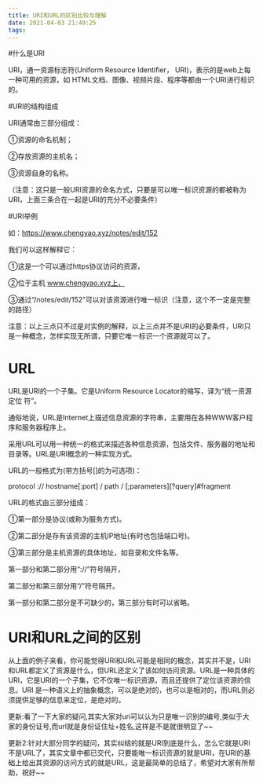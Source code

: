 ```yaml
---
title: URI和URL的区别比较与理解
date: 2021-04-03 21:49:25
tags:
---
```


#什么是URI

URI，通一资源标志符(Uniform Resource Identifier， URI)，表示的是web上每一种可用的资源，如 HTML文档、图像、视频片段、程序等都由一个URI进行标识的。

<!-- more -->

#URI的结构组成

URI通常由三部分组成：

①资源的命名机制；

②存放资源的主机名；

③资源自身的名称。

（注意：这只是一般URI资源的命名方式，只要是可以唯一标识资源的都被称为URI，上面三条合在一起是URI的充分不必要条件）

#URI举例

如：https://www.chengyao.xyz/notes/edit/152

我们可以这样解释它：

①这是一个可以通过https协议访问的资源，

②位于主机 www.chengyao.xyz上，

③通过“/notes/edit/152”可以对该资源进行唯一标识（注意，这个不一定是完整的路径）

注意：以上三点只不过是对实例的解释，以上三点并不是URI的必要条件，URI只是一种概念，怎样实现无所谓，只要它唯一标识一个资源就可以了。

# URL

URL是URI的一个子集。它是Uniform Resource Locator的缩写，译为“统一资源定位 符”。

通俗地说，URL是Internet上描述信息资源的字符串，主要用在各种WWW客户程序和服务器程序上。

采用URL可以用一种统一的格式来描述各种信息资源，包括文件、服务器的地址和目录等。URL是URI概念的一种实现方式。

URL的一般格式为(带方括号[]的为可选项)：

protocol :// hostname[:port] / path / [;parameters][?query]#fragment

URL的格式由三部分组成： 

①第一部分是协议(或称为服务方式)。

②第二部分是存有该资源的主机IP地址(有时也包括端口号)。

③第三部分是主机资源的具体地址，如目录和文件名等。

第一部分和第二部分用“://”符号隔开，

第二部分和第三部分用“/”符号隔开。

第一部分和第二部分是不可缺少的，第三部分有时可以省略。 

# URI和URL之间的区别

从上面的例子来看，你可能觉得URI和URL可能是相同的概念，其实并不是，URI和URL都定义了资源是什么，但URL还定义了该如何访问资源。URL是一种具体的URI，它是URI的一个子集，它不仅唯一标识资源，而且还提供了定位该资源的信息。URI 是一种语义上的抽象概念，可以是绝对的，也可以是相对的，而URL则必须提供足够的信息来定位，是绝对的。

更新:看了一下大家的疑问,其实大家对uri可以认为只是唯一识别的编号,类似于大家的身份证号,而url就是身份证住址+姓名,这样是不是就很明显了~~

更新2:针对大部分同学的疑问，其实纠结的就是URI到底是什么，怎么它就是URI不是URL了，其实文章中都已交代，只要能唯一标识资源的就是URI，在URI的基础上给出其资源的访问方式的就是URL，这是最简单的总结了，希望对大家有所帮助，祝好~~